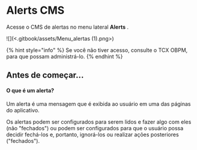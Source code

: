 Alerts CMS
==========

Acesse o CMS de alertas no menu lateral **Alerts** .

\!\[\]\(<.gitbook/assets/Menu\_alertas \(1\).png>\)

{% hint style="info" %} Se você não tiver acesso, consulte o TCX OBPM, para que possam administrá-lo. {% endhint %}

Antes de começar...
-------------------

#### O que é um alerta?

Um alerta é uma mensagem que é exibida ao usuário em uma das páginas do aplicativo. 

Os alertas podem ser configurados para serem lidos e fazer algo com eles (não "fechados") ou podem ser configurados para que o usuário possa decidir fechá-los e, portanto, ignorá-los ou realizar ações posteriores ("fechados").

